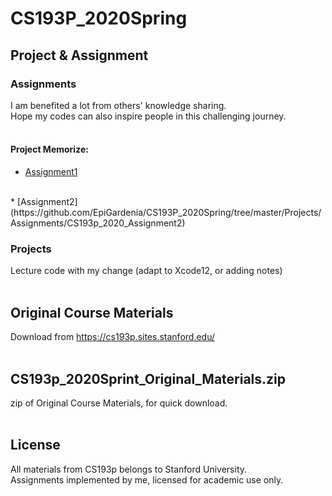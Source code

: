 # CS193P_2020Spring


## Project & Assignment
### Assignments 
I am benefited a lot from others' knowledge sharing. <br>
Hope my codes can also inspire people in this challenging journey.
<br><br>

#### Project **Memorize**:
 * [Assignment1](https://github.com/EpiGardenia/CS193P_2020Spring/tree/master/Projects/Assignments/CS193p_2020_Assignment1)
<br>
 * [Assignment2](https://github.com/EpiGardenia/CS193P_2020Spring/tree/master/Projects/Assignments/CS193p_2020_Assignment2)
<br>

### Projects
Lecture code with my change (adapt to Xcode12, or adding notes)
<br><br>

## Original Course Materials
Download from https://cs193p.sites.stanford.edu/
<br><br>

## CS193p_2020Sprint_Original_Materials.zip
zip of Original Course Materials, for quick download.
<br><br>

## License
All materials from CS193p belongs to Stanford University.<br>
Assignments implemented by me, licensed for academic use only.
